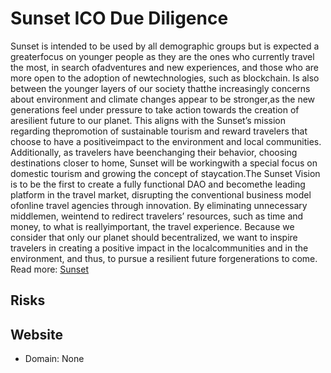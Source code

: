 # Sunset ICO Due Diligence
Sunset is intended to be used by all demographic groups but is expected a greaterfocus on younger people as they are the ones who currently travel the most, in search ofadventures and new experiences, and those who are more open to the adoption of newtechnologies, such as blockchain. Is also between the younger layers of our society thatthe increasingly concerns about environment and climate changes appear to be stronger,as the new generations feel under pressure to take action towards the creation of aresilient future to our planet. This aligns with the Sunset’s mission regarding thepromotion of sustainable tourism and reward travelers that choose to have a positiveimpact to the environment and local communities. Additionally, as travelers have beenchanging their behavior, choosing destinations closer to home, Sunset will be workingwith a special focus on domestic tourism and growing the concept of staycation.The Sunset Vision is to be the first to create a fully functional DAO and becomethe leading platform in the travel market, disrupting the conventional business model ofonline travel agencies through innovation. By eliminating unnecessary middlemen, weintend to redirect travelers’ resources, such as time and money, to what is reallyimportant, the travel experience. Because we consider that only our planet should becentralized, we want to inspire travelers in creating a positive impact in the localcommunities and in the environment, and thus, to pursue a resilient future forgenerations to come.
Read more: [Sunset](https://metabay.network/ico/sunset)
## Risks
## Website
* Domain: None
